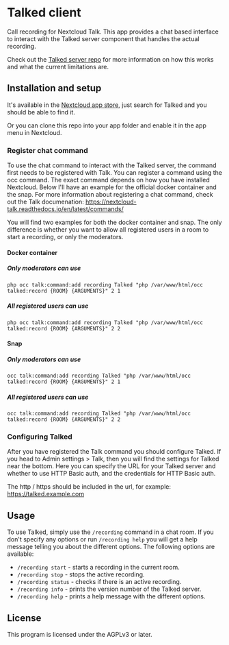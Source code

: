 # Talked client

Call recording for Nextcloud Talk. This app provides a chat based interface to interact with the Talked server component that handles the actual recording.

Check out the [Talked server repo](https://github.com/MetaProvide/talked) for more information on how this works and what the current limitations are.

## Installation and setup

It's available in the [Nextcloud app store](https://apps.nextcloud.com/apps/talked), just search for Talked and you should be able to find it.

Or you can clone this repo into your app folder and enable it in the app menu in Nextcloud.

### Register chat command

To use the chat command to interact with the Talked server, the command first needs to be registered with Talk. You can register a command using the occ command. The exact command depends on how you have installed Nextcloud. Below I'll have an example for the official docker container and the snap. For more information about registering a chat command, check out the Talk documenation: https://nextcloud-talk.readthedocs.io/en/latest/commands/

You will find two examples for both the docker container and snap. The only difference is whether you want to allow all registered users in a room to start a recording, or only the moderators.

#### Docker container

##### Only moderators can use
```
php occ talk:command:add recording Talked "php /var/www/html/occ talked:record {ROOM} {ARGUMENTS}" 2 1
```
##### All registered users can use
```
php occ talk:command:add recording Talked "php /var/www/html/occ talked:record {ROOM} {ARGUMENTS}" 2 2
```

#### Snap

##### Only moderators can use
```
occ talk:command:add recording Talked "php /var/www/html/occ talked:record {ROOM} {ARGUMENTS}" 2 1
```
##### All registered users can use
```
occ talk:command:add recording Talked "php /var/www/html/occ talked:record {ROOM} {ARGUMENTS}" 2 2
```

### Configuring Talked

After you have registered the Talk command you should configure Talked. If you head to Admin settings > Talk, then you will find the settings for Talked near the bottom. Here you can specify the URL for your Talked server and whether to use HTTP Basic auth, and the credentials for HTTP Basic auth.

The http / https should be included in the url, for example: https://talked.example.com

## Usage

To use Talked, simply use the `/recording` command in a chat room. If you don't specify any options or run `/recording help` you will get a help message telling you about the different options. The following options are available:

* `/recording start` - starts a recording in the current room.
* `/recording stop`  - stops the active recording.
* `/recording status` - checks if there is an active recording.
* `/recording info` - prints the version number of the Talked server.
* `/recording help` - prints a help message with the different options.

## License

This program is licensed under the AGPLv3 or later.
